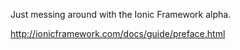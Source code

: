 Just messing around with the Ionic Framework alpha.

http://ionicframework.com/docs/guide/preface.html
